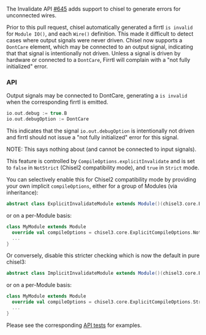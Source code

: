 The Invalidate API [#645](https://github.com/freechipsproject/chisel3/pull/645) adds support to chisel
to generate errors for unconnected wires.

Prior to this pull request, chisel automatically generated a firrtl `is invalid` for `Module IO()`, and each `Wire()` definition.
This made it difficult to detect cases where output signals were never driven.
Chisel now supports a `DontCare` element, which may be connected to an output signal, indicating that that signal is intentionally not driven.
Unless a signal is driven by hardware or connected to a `DontCare`, Firrtl will complain with a "not fully initialized" error.

### API

Output signals may be connected to DontCare, generating a `is invalid` when the corresponding firrtl is emitted.
```scala
io.out.debug := true.B
io.out.debugOption := DontCare
```
This indicates that the signal `io.out.debugOption` is intentionally not driven and firrtl should not issue a "not fully initialized"
error for this signal.

NOTE: This says nothing about (and cannot be connected to input signals).

This feature is controlled by `CompileOptions.explicitInvalidate` and is set to `false` in `NotStrict` (Chisel2 compatibility mode),
and `true` in `Strict` mode.

You can selectively enable this for Chisel2 compatibility mode by providing your own implicit `compileOptions`,
either for a group of Modules (via inheritance):
```scala
abstract class ExplicitInvalidateModule extends Module()(chisel3.core.ExplicitCompileOptions.NotStrict.copy(explicitInvalidate = true))
```
or on a per-Module basis:
```scala
class MyModule extends Module
  override val compileOptions = chisel3.core.ExplicitCompileOptions.NotStrict.copy(explicitInvalidate = true)
  ...
}
```

Or conversely, disable this stricter checking which is now the default in pure chisel3:
```scala
abstract class ImplicitInvalidateModule extends Module()(chisel3.core.ExplicitCompileOptions.Strict.copy(explicitInvalidate = false))
```
or on a per-Module basis:
```scala
class MyModule extends Module
  override val compileOptions = chisel3.core.ExplicitCompileOptions.Strict.copy(explicitInvalidate = false)
  ...
}
```

Please see the corresponding [API tests](https://github.com/freechipsproject/chisel3/blob/master/src/test/scala/chiselTests/InvalidateAPISpec.scala)
for examples.
